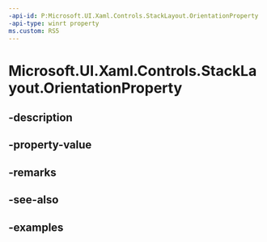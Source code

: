 ```yaml
---
-api-id: P:Microsoft.UI.Xaml.Controls.StackLayout.OrientationProperty
-api-type: winrt property
ms.custom: RS5
---
```


<!-- Property syntax.
public DependencyProperty OrientationProperty { get; }
-->

# Microsoft.UI.Xaml.Controls.StackLayout.OrientationProperty

## -description

## -property-value

## -remarks

## -see-also

## -examples

